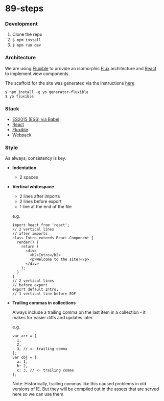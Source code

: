 # 89-steps

### Development

1. Clone the repo
2. `$ npm install`
3. `$ npm run dev`

### Architecture

We are using [Fluxible](http://fluxible.io/) to provide an isomorphic [Flux](http://facebook.github.io/flux/) architecture and [React](https://facebook.github.io/react/) to implement view components.

The scaffold for the site was generated via the instructions [here](http://fluxible.io/quick-start.html):
```
$ npm install -g yo generator-fluxible
$ yo fluxible
```

### Stack

* [ES2015 (ES6) via Babel](https://babeljs.io/docs/learn-es2015/)
* [React](https://facebook.github.io/react/)
* [Fluxible](http://fluxible.io/)
* [Webpack](https://webpack.github.io/)

### Style

As always, consistency is key.
* **Indentation**

  * 2 spaces
  
* **Vertical whitespace**

  * 2 lines after imports
  * 2 lines before export
  * 1 line at the end of the file

  e.g.
  ```
  import React from 'react';
  // 2 vertical lines
  // after imports
  class Intro extends React.Component {
    render() {
      return (
        <div>
          <h2>Intro</h2>
          <p>Welcome to the site!</p>
        </div>
      );
    }
  }
  // 2 vertical lines
  // before export
  export default Intro;
  // 1 vertical line before EOF
  ```
  
* **Trailing commas in collections**
  
  Always include a trailing comma on the last item in a collection - it makes for easier diffs and updates later.

  e.g.
  ```
  var arr = [
    1,
    2,
    3, // <- trailing comma
  ];
  var obj = {
    a: 1,
    b: 2,
    c: 3, // <- trailing comma
  };
  ```
  Note: Historically, trailing commas like this caused problems in old versions of IE. But they will be compiled out in the assets that are served here so we can use them.
  
